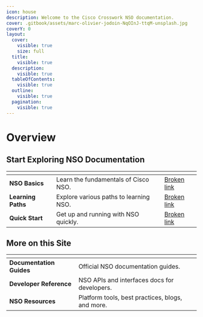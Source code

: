 ```yaml
---
icon: house
description: Welcome to the Cisco Crosswork NSO documentation.
cover: .gitbook/assets/marc-olivier-jodoin-NqOInJ-ttqM-unsplash.jpg
coverY: 0
layout:
  cover:
    visible: true
    size: full
  title:
    visible: true
  description:
    visible: true
  tableOfContents:
    visible: true
  outline:
    visible: true
  pagination:
    visible: true
---
```


# Overview

## Start Exploring NSO Documentation

<table data-view="cards"><thead><tr><th></th><th></th><th data-hidden data-card-cover data-type="files"></th><th data-hidden data-card-target data-type="content-ref"></th></tr></thead><tbody><tr><td><strong>NSO Basics</strong></td><td>Learn the fundamentals of Cisco NSO.</td><td></td><td><a href="broken-reference">Broken link</a></td></tr><tr><td><strong>Learning Paths</strong></td><td>Explore various paths to learning NSO.</td><td></td><td><a href="broken-reference">Broken link</a></td></tr><tr><td><strong>Quick Start</strong></td><td>Get up and running with NSO quickly.</td><td></td><td><a href="broken-reference">Broken link</a></td></tr></tbody></table>

## More on this Site

<table data-view="cards"><thead><tr><th></th><th></th></tr></thead><tbody><tr><td><strong>Documentation</strong> <strong>Guides</strong></td><td>Official NSO documentation guides.</td></tr><tr><td><strong>Developer Reference</strong></td><td>NSO APIs and interfaces docs for developers.</td></tr><tr><td><strong>NSO</strong> <strong>Resources</strong></td><td>Platform tools, best practices, blogs, and more.</td></tr></tbody></table>
